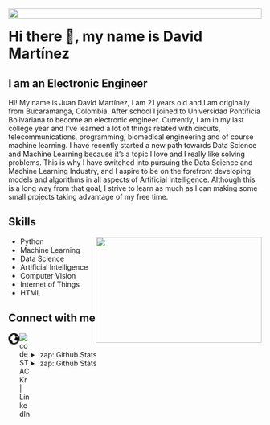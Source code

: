 <img align='right' src="https://user-images.githubusercontent.com/63115543/93027394-1d326280-f5d2-11ea-9724-110107660504.jpg" width="100%" height="70%">

# Hi there 👋, my name is David Martínez
## I am an Electronic Engineer

Hi! My name is Juan David Martínez, I am 21 years old and I am originally from Bucaramanga, Colombia. After school I joined to Universidad Pontificia Bolivariana  to become an electronic engineer. Currently, I am in my last college year and I’ve learned a lot of things related with circuits, telecommunications, programming, biomedical engineering and of course machine learning. I have recently started a new path towards Data Science and Machine Learning because it’s a topic I love and I really like solving problems. This is why I have switched into pursuing the Data Science and Machine Learning Industry, and I aspire to be on the forefront developing models and algorithms in all aspects of Artificial Intelligence. Although this is a long way from that goal, I strive to learn as much as I can making some small projects taking advantage of my free time.


## Skills
<img align='right' src="https://user-images.githubusercontent.com/63115543/93022287-2c071e00-f5ae-11ea-838b-d6f8f7021334.gif" width="330" height="210">

* Python                                                                                                                           
* Machine Learning
* Data Science
* Artificial Intelligence
* Computer Vision
* Internet of Things
* HTML

## Connect with me
[<img align="left" alt="codeSTACKr.com" width="22px" src="https://raw.githubusercontent.com/iconic/open-iconic/master/svg/globe.svg" />](https://davidmartinez16.github.io/David_Website/)
[<img align="left" alt="codeSTACKr | LinkedIn" width="22px" src="https://cdn.jsdelivr.net/npm/simple-icons@v3/icons/linkedin.svg" />](https://www.linkedin.com/in/https://www.linkedin.com/in/juan-david-martinez-52b58912b//)

<br />
<br />

<details>
  <summary>:zap: Github Stats</summary>

  ![Anurag's github stats](https://github-readme-stats.vercel.app/api?username=DavidMartinez16&show_icons=true&theme=tokyonight)

</details>

<details>
  <summary>:zap: Github Stats</summary>

  [![Top Langs](https://github-readme-stats.vercel.app/api/top-langs/?username=DavidMartinez16&layout=compact)](https://github.com/anuraghazra/github-readme-stats)

</details>


